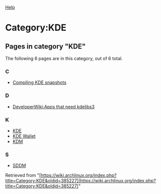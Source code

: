 [Help](//www.mediawiki.org/wiki/Special:MyLanguage/Help:Categories)

# Category:KDE

## Pages in category "KDE"

The following 6 pages are in this category, out of 6 total.

### C

*   [Compiling KDE snapshots](/index.php/Compiling_KDE_snapshots "Compiling KDE snapshots")

### D

*   [DeveloperWiki:Apps that need kdelibs3](/index.php/DeveloperWiki:Apps_that_need_kdelibs3 "DeveloperWiki:Apps that need kdelibs3")

### K

*   [KDE](/index.php/KDE "KDE")
*   [KDE Wallet](/index.php/KDE_Wallet "KDE Wallet")
*   [KDM](/index.php/KDM "KDM")

### S

*   [SDDM](/index.php/SDDM "SDDM")

Retrieved from "[https://wiki.archlinux.org/index.php?title=Category:KDE&oldid=385227](https://wiki.archlinux.org/index.php?title=Category:KDE&oldid=385227)"